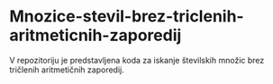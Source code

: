 # Mnozice-stevil-brez-triclenih-aritmeticnih-zaporedij
V repozitoriju je predstavljena koda za iskanje številskih množic brez tričlenih aritmetičnih zaporedij.
